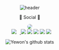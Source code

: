 <div align="center">

  ![header](https://capsule-render.vercel.app/api?type=Waving&text=Hi%20I'm%20Yewon%20ღ'ᴗ'ღ&color=gradient&customColorList=0,2,3&animation=twinkling)
  
  📨 Social 📨
  <!-- <img src="https://img.shields.io/badge/표시할이름-색상?style=for-the-badge&logo=기술스택아이콘&logoColor=white"> -->
  <a href="https://instagram.com/fivepxint">
    <img src="https://img.shields.io/badge/jastu8646@gmail.com-EA4335?style=for-the-badge&logo=Gmail&logoColor=white"&link=jastu8646@gmail.com"
    style="border-radius:50%">
  </a>
  <br/>
  <a href="https://guun-oni.tistory.com/">
    <img 
        src="http://img.shields.io/badge/T%20story-655ced?style=flat&logo=Tistory&link=https://guun-oni.tistory.com/"
        style="height : auto; margin-left : 10px; margin-right : 10px;"/>
</a>

  <img src="https://img.shields.io/badge/html5-E34F26?style=for-the-badge&logo=html5&logoColor=white">
  <img src="https://img.shields.io/badge/java-007396?style=for-the-badge&logo=java&logoColor=white"> 
  <img src="https://img.shields.io/badge/java-007396?style=for-the-badge&logo=java&logoColor=white">
  <img src="https://img.shields.io/badge/css-1572B6?style=for-the-badge&logo=css3&logoColor=white">
  <img src="https://img.shields.io/badge/Android-3DDC84?style=flat-square&logo=Android&logoColor=white"/>
  
  
  ![Yewon's github stats](https://github-readme-stats.vercel.app/api?username=9ye1&show_icons=true&theme=radical) 
</div>


<!--
**9ye1/9ye1** is a ✨ _special_ ✨ repository because its `README.md` (this file) appears on your GitHub profile.

Here are some ideas to get you started:

- 🔭 I’m currently working on ...
- 🌱 I’m currently learning ...
- 👯 I’m looking to collaborate on ...
- 🤔 I’m looking for help with ...
- 💬 Ask me about ...
- 📫 How to reach me: ...
- 😄 Pronouns: ...
- ⚡ Fun fact: ...
-->
